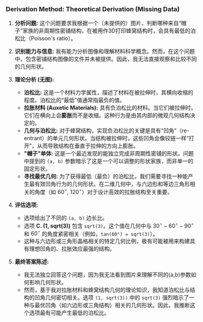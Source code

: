 ### Derivation Method: Theoretical Derivation (Missing Data)

1.  **分析问题:** 这个问题要求我根据一个（未提供的）图片，判断哪种来自“帽子”家族的非周期性密铺结构，在被用作3D打印蜂窝结构时，会具有最低的泊松比（Poisson's ratio）。

2.  **识别能力与信息:** 我有能力分析图像和理解材料科学概念。然而，在这个问题中，包含密铺结构图像的文件并未被提供。因此，我无法直接观察和比较不同的几何形状。

3.  **理论分析 (无图):**
    *   **泊松比:** 这是一个材料力学属性，描述了材料在被拉伸时，其横向收缩的程度。泊松比的“最低”值通常指最负的值。
    *   **拉胀材料 (Auxetic Materials):** 具有负泊松比的材料。当它们被拉伸时，它们在横向上会**膨胀**而不是收缩。这种行为是由其内部的微观几何结构决定的。
    *   **几何与泊松比:** 对于蜂窝结构，实现负泊松比的关键是具有“凹角”（re-entrant）的单元几何形状。当结构被拉伸时，这些凹角会像铰链一样“打开”，从而导致结构在垂直于拉伸的方向上膨胀。
    *   **"帽子"单体:** 这是一个最近发现的能独立完成非周期性密铺的形状。问题中提到的 `(a, b)` 参数暗示了这是一个可以调整的形状家族，而非单一的固定形状。
    *   **寻找最优几何:** 为了获得最低（最负）的泊松比，我们需要寻找一种能产生最有效凹角行为的几何形状。在二维几何中，与六边形和等边三角形相关的角度（如 $60^\circ$, $120^\circ$）对于设计高效的拉胀结构至关重要。

4.  **评估选项:**
    *   选项给出了不同的 `(a, b)` 边长比。
    *   选项 **C. (1, sqrt(3))** 包含 `sqrt(3)`。这个值在几何中与 $30^\circ-60^\circ-90^\circ$ 和 $60^\circ$ 的角度紧密相关（例如，`tan(60°) = sqrt(3)`）。
    *   这种与六边形或三角形晶格相关的特定几何比例，极有可能被用来构建具有理想凹角的、拉胀效应最强的结构。

5.  **最终答案陈述:**
    *   我无法独立回答这个问题，因为我无法看到图片来理解不同的(a,b)参数如何影响几何形状。
    *   然而，基于我对拉胀材料和蜂窝结构几何的理论知识，我知道泊松比与结构的凹角几何密切相关。选项 `(1, sqrt(3))` 中的 `sqrt(3)` 强烈暗示了一种与最优凹角（如六边形或三角结构）相关的几何形状。因此，我推断这个选项最有可能产生最低的泊松比。
